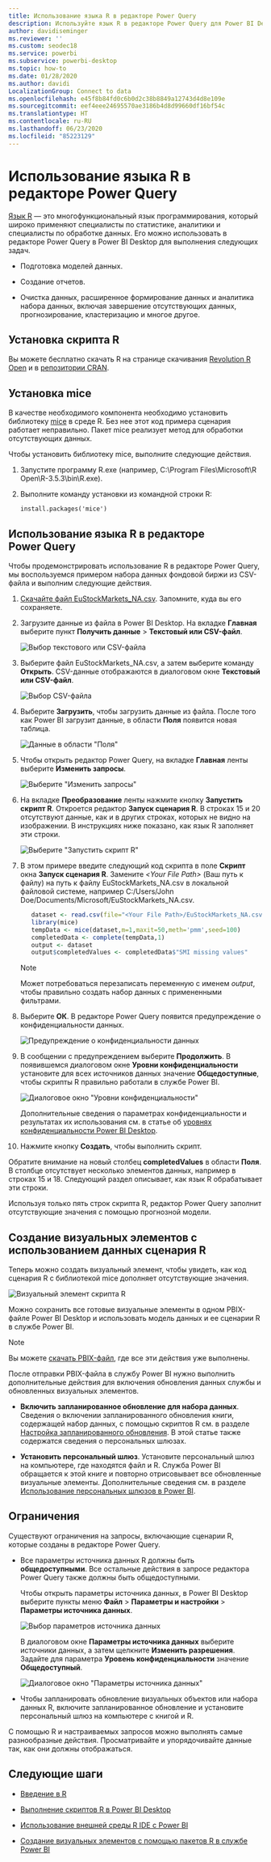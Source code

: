 ```yaml
---
title: Использование языка R в редакторе Power Query
description: Используйте язык R в редакторе Power Query для Power BI Desktop для расширенной аналитики.
author: davidiseminger
ms.reviewer: ''
ms.custom: seodec18
ms.service: powerbi
ms.subservice: powerbi-desktop
ms.topic: how-to
ms.date: 01/28/2020
ms.author: davidi
LocalizationGroup: Connect to data
ms.openlocfilehash: e45f8b84fd0c6b0d2c38b8849a12743d4d8e109e
ms.sourcegitcommit: eef4eee24695570ae3186b4d8d99660df16bf54c
ms.translationtype: HT
ms.contentlocale: ru-RU
ms.lasthandoff: 06/23/2020
ms.locfileid: "85223129"
---
```

# <a name="use-r-in-power-query-editor"></a>Использование языка R в редакторе Power Query

[Язык R](https://mran.microsoft.com/documents/what-is-r) — это многофункциональный язык программирования, который широко применяют специалисты по статистике, аналитики и специалисты по обработке данных. Его можно использовать в редакторе Power Query в Power BI Desktop для выполнения следующих задач.

* Подготовка моделей данных.

* Создание отчетов.

* Очистка данных, расширенное формирование данных и аналитика набора данных, включая завершение отсутствующих данных, прогнозирование, кластеризацию и многое другое.  

## <a name="install-r"></a>Установка скрипта R

Вы можете бесплатно скачать R на странице скачивания [Revolution R Open](https://mran.revolutionanalytics.com/download/) и в [репозитории CRAN](https://cran.r-project.org/bin/windows/base/).

## <a name="install-mice"></a>Установка mice

В качестве необходимого компонента необходимо установить библиотеку [mice](https://www.rdocumentation.org/packages/mice/versions/3.5.0/topics/mice) в среде R. Без нее этот код примера сценария работает неправильно. Пакет mice реализует метод для обработки отсутствующих данных.

Чтобы установить библиотеку mice, выполните следующие действия.

1. Запустите программу R.exe (например, C:\Program Files\Microsoft\R Open\R-3.5.3\bin\R.exe).  

2. Выполните команду установки из командной строки R:

   ``` 
   install.packages('mice') 
   ```

## <a name="use-r-in-power-query-editor"></a>Использование языка R в редакторе Power Query

Чтобы продемонстрировать использование R в редакторе Power Query, мы воспользуемся примером набора данных фондовой биржи из CSV-файла и выполним следующие действия.

1. [Скачайте файл EuStockMarkets_NA.csv](https://download.microsoft.com/download/F/8/A/F8AA9DC9-8545-4AAE-9305-27AD1D01DC03/EuStockMarkets_NA.csv). Запомните, куда вы его сохраняете.

1. Загрузите данные из файла в Power BI Desktop. На вкладке **Главная** выберите пункт **Получить данные** > **Текстовый или CSV-файл**.

   ![Выбор текстового или CSV-файла](media/desktop-r-in-query-editor/r-in-query-editor_1.png)

1. Выберите файл EuStockMarkets_NA.csv, а затем выберите команду **Открыть**. CSV-данные отображаются в диалоговом окне **Текстовый или CSV-файл**.

   ![Выбор CSV-файла](media/desktop-r-in-query-editor/r-in-query-editor_2.png)

1. Выберите **Загрузить**, чтобы загрузить данные из файла. После того как Power BI загрузит данные, в области **Поля** появится новая таблица.

   ![Данные в области "Поля"](media/desktop-r-in-query-editor/r-in-query-editor_3.png)

1. Чтобы открыть редактор Power Query, на вкладке **Главная** ленты выберите **Изменить запросы**.

   ![Выберите "Изменить запросы"](media/desktop-r-in-query-editor/r-in-query-editor_4.png)

1. На вкладке **Преобразование** ленты нажмите кнопку **Запустить скрипт R**. Откроется редактор **Запуск сценария R**. В строках 15 и 20 отсутствуют данные, как и в других строках, которых не видно на изображении. В инструкциях ниже показано, как язык R заполняет эти строки.

   ![Выберите "Запустить скрипт R"](media/desktop-r-in-query-editor/r-in-query-editor_5d.png)

1. В этом примере введите следующий код скрипта в поле **Скрипт** окна **Запуск сценария R**. Замените *&lt;Your File Path&gt;* (Ваш путь к файлу) на путь к файлу EuStockMarkets_NA.csv в локальной файловой системе, например C:/Users/John Doe/Documents/Microsoft/EuStockMarkets_NA.csv.

    ```r
       dataset <- read.csv(file="<Your File Path>/EuStockMarkets_NA.csv", header=TRUE, sep=",")
       library(mice)
       tempData <- mice(dataset,m=1,maxit=50,meth='pmm',seed=100)
       completedData <- complete(tempData,1)
       output <- dataset
       output$completedValues <- completedData$"SMI missing values"
    ```

    > [!NOTE]
    > Может потребоваться перезаписать переменную с именем *output*, чтобы правильно создать набор данных с примененными фильтрами.

7. Выберите **ОК**. В редакторе Power Query появится предупреждение о конфиденциальности данных.

   ![Предупреждение о конфиденциальности данных](media/desktop-r-in-query-editor/r-in-query-editor_6.png)
8. В сообщении с предупреждением выберите **Продолжить**. В появившемся диалоговом окне **Уровни конфиденциальности** установите для всех источников данных значение **Общедоступные**, чтобы скрипты R правильно работали в службе Power BI. 

   ![Диалоговое окно "Уровни конфиденциальности"](media/desktop-r-in-query-editor/r-in-query-editor_7.png)

   Дополнительные сведения о параметрах конфиденциальности и результатах их использования см. в статье об [уровнях конфиденциальности Power BI Desktop](../admin/desktop-privacy-levels.md).

 9. Нажмите кнопку **Создать**, чтобы выполнить скрипт. 

   Обратите внимание на новый столбец **completedValues** в области **Поля**. В столбце отсутствует несколько элементов данных, например в строках 15 и 18. Следующий раздел описывает, как язык R обрабатывает эти строки.

   Используя только пять строк скрипта R, редактор Power Query заполнит отсутствующие значения с помощью прогнозной модели.

## <a name="create-visuals-from-r-script-data"></a>Создание визуальных элементов с использованием данных сценария R

Теперь можно создать визуальный элемент, чтобы увидеть, как код сценария R с библиотекой mice дополняет отсутствующие значения.

![Визуальный элемент скрипта R](media/desktop-r-in-query-editor/r-in-query-editor_8a.png)

Можно сохранить все готовые визуальные элементы в одном PBIX-файле Power BI Desktop и использовать модель данных и ее сценарии R в службе Power BI.

> [!NOTE]
> Вы можете [скачать PBIX-файл](https://download.microsoft.com/download/F/8/A/F8AA9DC9-8545-4AAE-9305-27AD1D01DC03/Complete%20Values%20with%20R%20in%20PQ.pbix), где все эти действия уже выполнены.

После отправки PBIX-файла в службу Power BI нужно выполнить дополнительные действия для включения обновления данных службы и обновленных визуальных элементов.  

* **Включить запланированное обновление для набора данных**. Сведения о включении запланированного обновления книги, содержащей набор данных, с помощью скриптов R см. в разделе [Настройка запланированного обновления](refresh-scheduled-refresh.md). В этой статье также содержатся сведения о персональных шлюзах.

* **Установить персональный шлюз**. Установите персональный шлюз на компьютере, где находятся файл и R. Служба Power BI обращается к этой книге и повторно отрисовывает все обновленные визуальные элементы. Дополнительные сведения см. в разделе [Использование персональных шлюзов в Power BI](service-gateway-personal-mode.md).

## <a name="limitations"></a>Ограничения

Существуют ограничения на запросы, включающие сценарии R, которые созданы в редакторе Power Query.

* Все параметры источника данных R должны быть **общедоступными**. Все остальные действия в запросе редактора Power Query также должны быть общедоступными. 

   Чтобы открыть параметры источника данных, в Power BI Desktop выберите пункты меню **Файл** > **Параметры и настройки** > **Параметры источника данных**.

   ![Выбор параметров источника данных](media/desktop-r-in-query-editor/r-in-query-editor_9.png)

   В диалоговом окне **Параметры источника данных** выберите источники данных, а затем щелкните **Изменить разрешения**. Задайте для параметра **Уровень конфиденциальности** значение **Общедоступный**.

   ![Диалоговое окно "Параметры источника данных"](media/desktop-r-in-query-editor/r-in-query-editor_10.png)  
  
* Чтобы запланировать обновление визуальных объектов или набора данных R, включите запланированное обновление и установите персональный шлюз на компьютере с книгой и R. 

С помощью R и настраиваемых запросов можно выполнять самые разнообразные действия. Просматривайте и упорядочивайте данные так, как они должны отображаться.

## <a name="next-steps"></a>Следующие шаги

* [Введение в R](https://mran.microsoft.com/documents/what-is-r) 

* [Выполнение скриптов R в Power BI Desktop](desktop-r-scripts.md) 

* [Использование внешней среды R IDE с Power BI](desktop-r-ide.md) 

* [Создание визуальных элементов с помощью пакетов R в службе Power BI](service-r-packages-support.md)
